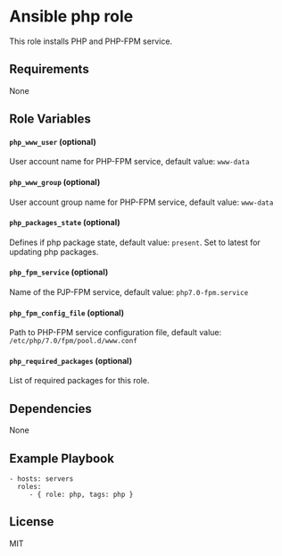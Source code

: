 Ansible php role
=========

This role installs PHP and PHP-FPM service.

Requirements
------------

None

Role Variables
--------------

#### `php_www_user` (optional)
User account name for PHP-FPM service, default value: `www-data`

#### `php_www_group` (optional)
User account group name for PHP-FPM service, default value: `www-data`

#### `php_packages_state` (optional)
Defines if php package state, default value: `present`. Set to latest for updating
php packages.

#### `php_fpm_service` (optional)
Name of the PJP-FPM service, default value: `php7.0-fpm.service`

#### `php_fpm_config_file` (optional)
Path to PHP-FPM service configuration file, default value: `/etc/php/7.0/fpm/pool.d/www.conf`

#### `php_required_packages` (optional)
List of required packages for this role.

Dependencies
------------

None

Example Playbook
----------------

    - hosts: servers
      roles:
         - { role: php, tags: php }

License
-------

MIT

